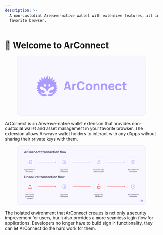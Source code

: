 ```yaml
---
description: >-
  A non-custodial Arweave-native wallet with extensive features, all in your
  favorite browser.
---
```


# 👋 Welcome to ArConnect

<figure><img src=".gitbook/assets/arconnect-docs-home (2).png" alt="ArConnect cover image"><figcaption></figcaption></figure>

ArConnect is an Arweave-native wallet extension that provides non-custodial wallet and asset management in your favorite browser. The extension allows Arweave wallet holders to interact with any dApps without sharing their private keys with them.

<figure><img src=".gitbook/assets/Docs-Flow (1).png" alt="ArConnect user flow"><figcaption></figcaption></figure>

The isolated environment that ArConnect creates is not only a security improvement for users, but it also provides a more seamless login flow for applications. Developers no longer have to build sign in functionality, they can let ArConnect do the hard work for them.

